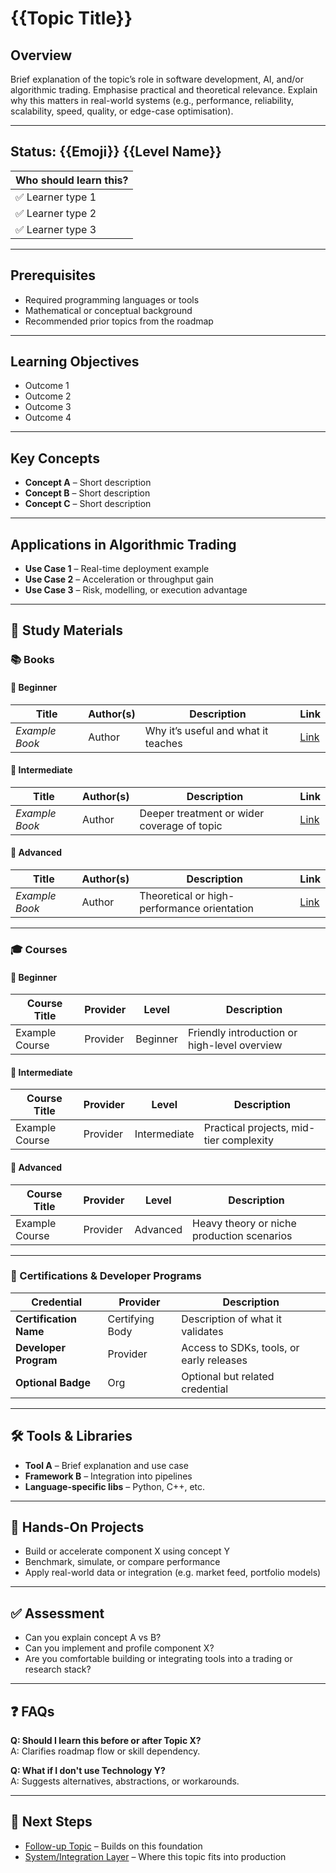 # {{Topic Title}}

## Overview

Brief explanation of the topic’s role in software development, AI, and/or algorithmic trading. Emphasise practical and theoretical relevance. Explain why this matters in real-world systems (e.g., performance, reliability, scalability, speed, quality, or edge-case optimisation).

---

## Status: {{Emoji}} {{Level Name}}

| Who should learn this? |
|------------------------|
| ✅ Learner type 1 |
| ✅ Learner type 2 |
| ✅ Learner type 3 |

---

## Prerequisites

- Required programming languages or tools  
- Mathematical or conceptual background  
- Recommended prior topics from the roadmap  

---

## Learning Objectives

- Outcome 1  
- Outcome 2  
- Outcome 3  
- Outcome 4  

---

## Key Concepts

- **Concept A** – Short description  
- **Concept B** – Short description  
- **Concept C** – Short description  

---

## Applications in Algorithmic Trading

- **Use Case 1** – Real-time deployment example  
- **Use Case 2** – Acceleration or throughput gain  
- **Use Case 3** – Risk, modelling, or execution advantage  

---

## 🧠 Study Materials

### 📚 Books

#### 📘 Beginner

| Title | Author(s) | Description | Link |
|-------|-----------|-------------|------|
| *Example Book* | Author | Why it’s useful and what it teaches | [Link](https://example.com) |

#### 📗 Intermediate

| Title | Author(s) | Description | Link |
|-------|-----------|-------------|------|
| *Example Book* | Author | Deeper treatment or wider coverage of topic | [Link](https://example.com) |

#### 📙 Advanced

| Title | Author(s) | Description | Link |
|-------|-----------|-------------|------|
| *Example Book* | Author | Theoretical or high-performance orientation | [Link](https://example.com) |

---

### 🎓 Courses

#### 📘 Beginner

| Course Title | Provider | Level | Description |
|--------------|----------|--------|-------------|
| Example Course | Provider | Beginner | Friendly introduction or high-level overview |

#### 📗 Intermediate

| Course Title | Provider | Level | Description |
|--------------|----------|--------|-------------|
| Example Course | Provider | Intermediate | Practical projects, mid-tier complexity |

#### 📙 Advanced

| Course Title | Provider | Level | Description |
|--------------|----------|--------|-------------|
| Example Course | Provider | Advanced | Heavy theory or niche production scenarios |

---

### 🏅 Certifications & Developer Programs

| Credential | Provider | Description |
|------------|----------|-------------|
| **Certification Name** | Certifying Body | Description of what it validates |
| **Developer Program** | Provider | Access to SDKs, tools, or early releases |
| **Optional Badge** | Org | Optional but related credential |

---

## 🛠️ Tools & Libraries

- **Tool A** – Brief explanation and use case  
- **Framework B** – Integration into pipelines  
- **Language-specific libs** – Python, C++, etc.  

---

## 🧪 Hands-On Projects

- Build or accelerate component X using concept Y  
- Benchmark, simulate, or compare performance  
- Apply real-world data or integration (e.g. market feed, portfolio models)  

---

## ✅ Assessment

- Can you explain concept A vs B?  
- Can you implement and profile component X?  
- Are you comfortable building or integrating tools into a trading or research stack?

---

## ❓ FAQs

**Q: Should I learn this before or after Topic X?**  
A: Clarifies roadmap flow or skill dependency.

**Q: What if I don't use Technology Y?**  
A: Suggests alternatives, abstractions, or workarounds.

---

## 🔗 Next Steps

- [Follow-up Topic](../next-topic/) – Builds on this foundation  
- [System/Integration Layer](../../some-other-domain/) – Where this topic fits into production  

